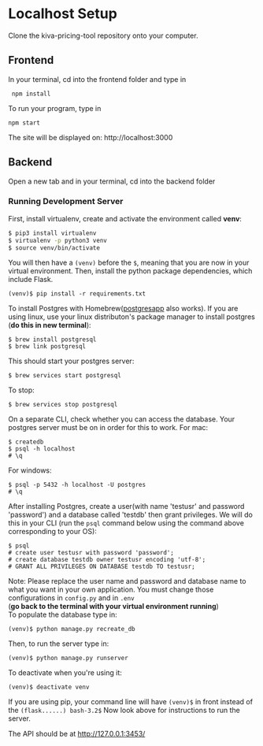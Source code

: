 # Localhost Setup
Clone the kiva-pricing-tool repository onto your computer.

## Frontend
In your terminal, cd into the frontend folder and type in
```
 npm install
``` 
To run your program, type in 
```
npm start
```
The site will be displayed on: http://localhost:3000


## Backend
Open a new tab and in your terminal, cd into the backend folder

### Running Development Server

First, install virtualenv, create and activate the environment called **venv**:

```bash
$ pip3 install virtualenv
$ virtualenv -p python3 venv
$ source venv/bin/activate
```
You will then have a ```(venv)``` before the ```$```, meaning that you are now in your virtual environment. Then, install the python package dependencies, which include Flask.
```
(venv)$ pip install -r requirements.txt
```

To install Postgres with Homebrew([postgresapp](http://postgresapp.com/) also works). If you are using linux, use your linux distributon's package manager to install postgres (**do this in new terminal**):
```
$ brew install postgresql
$ brew link postgresql
```
This should start your postgres server:
```
$ brew services start postgresql
```
To stop:
```
$ brew services stop postgresql
```
On a separate CLI, check whether you can access the database. Your postgres server must be on in order for this to work. For mac:
```
$ createdb
$ psql -h localhost
# \q
```
For windows:
```
$ psql -p 5432 -h localhost -U postgres
# \q
```
After installing Postgres, create a user(with name 'testusr' and password 'password') and a database called 'testdb' then grant privileges. We will do this in your CLI (run the `psql` command below using the command above corresponding to your OS):
```
$ psql
# create user testusr with password 'password';
# create database testdb owner testusr encoding 'utf-8';
# GRANT ALL PRIVILEGES ON DATABASE testdb TO testusr;
```
Note: Please replace the user name and password and database name to what you want in your own application. You must change those configurations in ```config.py``` and in ```.env```
<br>
(**go back to the terminal with your virtual environment running**)
<br>
To populate the database type in:
```
(venv)$ python manage.py recreate_db
```
Then, to run the server type in:
```
(venv)$ python manage.py runserver
```
To deactivate when you're using it:
```
(venv)$ deactivate venv
```
If you are using pip, your command line will have `(venv)$` in front instead of the `(flask......) bash-3.2$` Now look above for instructions to run the server.

The API should be at http://127.0.0.1:3453/ 
